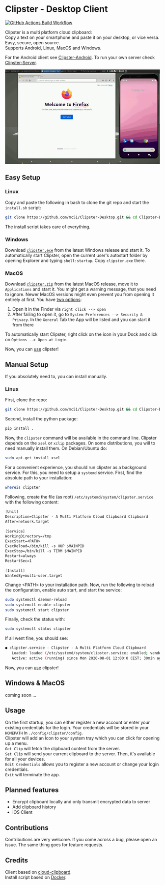 # Clipster - Desktop Client

[![GitHub Actions Build Workflow](https://github.com/mc51/Clipster-Desktop/workflows/Build/badge.svg)](https://github.com/mc51/Clipster-Desktop/actions)


Clipster is a multi platform cloud clipboard:  
Copy a text on your smartphone and paste it on your desktop, or vice versa.  
Easy, secure, open source.  
Supports Android, Linux, MacOS and Windows.  

For the Android client see [Clipster-Android](https://github.com/mc51/Clipster-Android).
To run your own server check [Clipster-Server](https://github.com/mc51/Clipster-Server).  
  
![Clipster demo](resources/demo_long.gif)  
  
## Easy Setup

### Linux 

Copy and paste the following in bash to clone the git repo and start the `install.sh` script:

``` bash
git clone https://github.com/mc51/Clipster-Desktop.git && cd Clipster-Desktop && sh install.sh
```

The install script takes care of everything.  

### Windows

Download [`clipster.exe`](https://github.com/mc51/Clipster-Desktop/releases/latest/download/clipster.exe) from the latest Windows release and start it. To automatically start Clipster, open the current user's autostart folder by opening Explorer and typing `shell:startup`. Copy `clipster.exe` there. 

### MacOS

Download [`clipster.zip`](https://github.com/mc51/Clipster-Desktop/releases/latest/download/clipster.zip) from the latest MacOS release, move it to `Applications` and start it. You might get a warning message, that you need to ignore. Newer MacOS versions might even prevent you from opening it entirely at first. You have [two options](https://support.apple.com/guide/mac-help/open-a-mac-app-from-an-unidentified-developer-mh40616/mac):  
1. Open it in the Finder via `right click --> open`
2. After failing to open it, go to `System Preferences --> Security & Privacy`. In the `General` Tab the App will be listed and you can start it from there
  
To automatically start Clipster, right click on the icon in your Dock and click on `Options --> Open at Login`.  
    
Now, you can [use](#usage) clipster!  

## Manual Setup

If you absolutely need to, you can install manually.

### Linux 

First, clone the repo:

``` bash
git clone https://github.com/mc51/Clipster-Desktop.git && cd Clipster-Desktop
```
  
Second, install the python package:

``` bash
pip install .
```

Now, the `clipster` command will be available in the command line. Clipster depends on the `xsel` or `xclip` packages. On some distributions, you will to need manually install them. On Debian/Ubuntu do:

```bash
sudo apt-get install xsel
```

For a convenient experience, you should run clipster as a background service. For this, you need to setup a `systemd` service. First, find the absolute path to your installation:

```bash
whereis clipster
```

Following, create the file (as root) `/etc/systemd/system/clipster.service` with the following content:

```
[Unit]
Description=Clipster - A Multi Platform Cloud Clipboard Clipboard
After=network.target

[Service]
WorkingDirectory=/tmp
ExecStart=<PATH>
ExecReload=/bin/kill -s HUP $MAINPID
ExecStop=/bin/kill -s TERM $MAINPID
Restart=always
RestartSec=1

[Install]
WantedBy=multi-user.target
```

Change \<PATH\> to your installation path. Now, run the following to reload the configuration, enable auto start, and start the service:

```bash
sudo systemctl daemon-reload
sudo systemctl enable clipster
sudo systemctl start clipster
```

Finally, check the status with:

```bash
sudo systemctl status clipster
```

If all went fine, you should see:

``` bash
● clipster.service - Clipster - A Multi Platform Cloud Clipboard
   Loaded: loaded (/etc/systemd/system/clipster.service; enabled; vendor preset: enabled)
   Active: active (running) since Mon 2020-08-01 12:00:0 CEST; 30min ago
```

Now, you can [use](#usage) clipster!

## Windows & MacOS

coming soon ...


## Usage

On the first startup, you can either register a new account or enter your existing credentials for the login. Your credentials will be stored in your `HOMEPATH` in `./config/clipster/config`.  
Clipster will add an Icon to your system tray which you can click for opening up a menu.  
`Get Clip` will fetch the clipboard content from the server.  
`Set Clip` will send your current clipboard to the server. Then, it's available for all your devices.  
`Edit Credentials` allows you to register a new account or change your login credentials.  
`Exit` will terminate the app.  

## Planned features

- Encrypt clipboard locally and only transmit encrypted data to server
- Add clipboard history
- iOS Client


## Contributions

Contributions are very welcome. If you come across a bug, please open an issue. The same thing goes for feature requests.

## Credits

Client based on [cloud-clipboard](https://github.com/krsoninikhil/cloud-clipboard).  
Install script based on [Docker](https://www.docker.com/).
